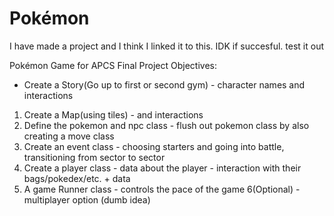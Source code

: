 # Pokémon
I have made a project and I think I linked it to this. IDK if succesful. test it out

Pokémon Game for APCS Final Project
Objectives:
- Create a Story(Go up to first or second gym) - character names and interactions
1. Create a Map(using tiles) - and interactions
2. Define the pokemon and npc class - flush out pokemon class by also creating a move class
3. Create an event class - choosing starters and going into battle, transitioning from sector to sector
4. Create a player class - data about the player - interaction with their bags/pokedex/etc. + data
5. A game Runner class - controls the pace of the game
6(Optional) - multiplayer option (dumb idea)
